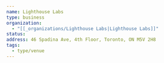```yaml
---
name: Lighthouse Labs
type: business
organization:
  - "[[_organizations/Lighthouse Labs|Lighthouse Labs]]"
status: 
address: 46 Spadina Ave, 4th Floor, Toronto, ON M5V 2H8
tags:
  - type/venue
---
```

